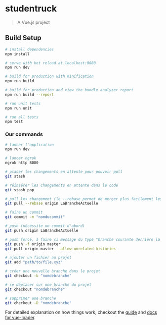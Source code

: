 # studentruck

> A Vue.js project

## Build Setup

``` bash
# install dependencies
npm install

# serve with hot reload at localhost:8080
npm run dev

# build for production with minification
npm run build

# build for production and view the bundle analyzer report
npm run build --report

# run unit tests
npm run unit

# run all tests
npm test
```

### Our commands

```bash
# lancer l'application
npm run dev

# lancer ngrok
ngrok http 8080
```

``` bash
# placer les changements en attente pour pouvoir pull
git stash

# réinsérer les changements en attente dans le code
git stash pop

# pull les changement (le --rebase permet de merger plus facilement les conflits)
git pull --rebase origin LaBrancheActuelle

# faire un commit
git commit -m "nomducommit"

# push (nécéssite un commit d'abord)
git push origin LaBrancheActuelle

# push forcé, à faire si message du type "branche courante derrière la branche...", seulement sur la branche ou on est, surtout pas master !
git push -f origin master
git pull origin master --allow-unrelated-histories

# ajouter un fichier au projet
git add "path/to/file.xyz"

# créer une nouvelle branche dans le projet
git checkout -b "nomdebranche"

# se déplacer sur une branche du projet
git checkout "nomdebranche"

# supprimer une branche
git checkout -D "nomdebranche"
```


For detailed explanation on how things work, checkout the [guide](http://vuejs-templates.github.io/webpack/) and [docs for vue-loader](http://vuejs.github.io/vue-loader).
